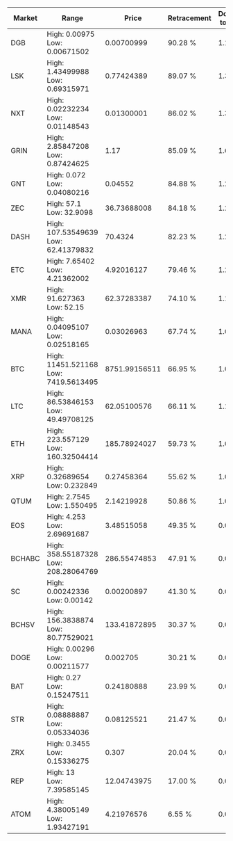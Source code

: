 | Market | Range | Price| Retracement | Doubles to 50% |
| --- | --- | --- | --- | --- |
| DGB | High: 0.00975<br />Low: 0.00671502 | 0.00700999 | 90.28 % | 1.17 |
| LSK | High: 1.43499988<br />Low: 0.69315971 | 0.77424389 | 89.07 % | 1.37 |
| NXT | High: 0.02232234<br />Low: 0.01148543 | 0.01300001 | 86.02 % | 1.30 |
| GRIN | High: 2.85847208<br />Low: 0.87424625 | 1.17 | 85.09 % | 1.60 |
| GNT | High: 0.072<br />Low: 0.04080216 | 0.04552 | 84.88 % | 1.24 |
| ZEC | High: 57.1<br />Low: 32.9098 | 36.73688008 | 84.18 % | 1.23 |
| DASH | High: 107.53549639<br />Low: 62.41379832 | 70.4324 | 82.23 % | 1.21 |
| ETC | High: 7.65402<br />Low: 4.21362002 | 4.92016127 | 79.46 % | 1.21 |
| XMR | High: 91.627363<br />Low: 52.15 | 62.37283387 | 74.10 % | 1.15 |
| MANA | High: 0.04095107<br />Low: 0.02518165 | 0.03026963 | 67.74 % | 1.09 |
| BTC | High: 11451.521168<br />Low: 7419.5613495 | 8751.99156511 | 66.95 % | 1.08 |
| LTC | High: 86.53846153<br />Low: 49.49708125 | 62.05100576 | 66.11 % | 1.10 |
| ETH | High: 223.557129<br />Low: 160.32504414 | 185.78924027 | 59.73 % | 1.03 |
| XRP | High: 0.32689654<br />Low: 0.232849 | 0.27458364 | 55.62 % | 1.02 |
| QTUM | High: 2.7545<br />Low: 1.550495 | 2.14219928 | 50.86 % | 1.00 |
| EOS | High: 4.253<br />Low: 2.69691687 | 3.48515058 | 49.35 % | 0.00 |
| BCHABC | High: 358.55187328<br />Low: 208.28064769 | 286.55474853 | 47.91 % | 0.00 |
| SC | High: 0.00242336<br />Low: 0.00142 | 0.00200897 | 41.30 % | 0.00 |
| BCHSV | High: 156.3838874<br />Low: 80.77529021 | 133.41872895 | 30.37 % | 0.00 |
| DOGE | High: 0.00296<br />Low: 0.00211577 | 0.002705 | 30.21 % | 0.00 |
| BAT | High: 0.27<br />Low: 0.15247511 | 0.24180888 | 23.99 % | 0.00 |
| STR | High: 0.08888887<br />Low: 0.05334036 | 0.08125521 | 21.47 % | 0.00 |
| ZRX | High: 0.3455<br />Low: 0.15336275 | 0.307 | 20.04 % | 0.00 |
| REP | High: 13<br />Low: 7.39585145 | 12.04743975 | 17.00 % | 0.00 |
| ATOM | High: 4.38005149<br />Low: 1.93427191 | 4.21976576 | 6.55 % | 0.00 |
